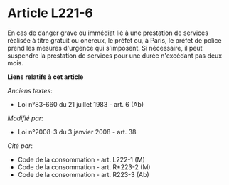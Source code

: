 # Article L221-6

En cas de danger grave ou immédiat lié à une prestation de services réalisée à titre gratuit ou onéreux, le préfet ou, à
Paris, le préfet de police prend les mesures d'urgence qui s'imposent. Si nécessaire, il peut suspendre la prestation de
services pour une durée n'excédant pas deux mois.

**Liens relatifs à cet article**

_Anciens textes_:

  - Loi n°83-660 du 21 juillet 1983 - art. 6 (Ab)

_Modifié par_:

  - Loi n°2008-3 du 3 janvier 2008 - art. 38

_Cité par_:

  - Code de la consommation - art. L222-1 (M)
  - Code de la consommation - art. R*223-2 (M)
  - Code de la consommation - art. R223-3 (Ab)
